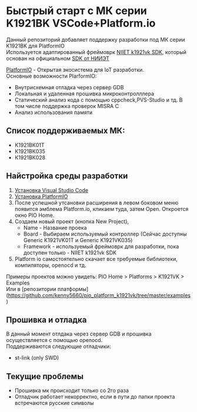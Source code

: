 # Быстрый старт с МК серии K1921BK VSCode+Platform.io
Данный репозиторий добавляет поддержку разработки под МК серии K1921BK для PlatformIO  
Используется адаптированный фреймоврк [NIIET k1921vk SDK](https://github.com/kenny5660/framework-k1921vk-sdk), который основан на официальном [SDK от НИИЭТ](https://bitbucket.org/niietcm4/k1921vkx_sdk/src)  

[PlatformIO](https://docs.platformio.org/en/latest//what-is-platformio.html) - Открытая экосистема для IoT разработки.  
Основные возможности PlarformIO:  
* Внутрисхемная отладка через сервер GDB
* Локальная и удаленная прошивка микроконтролллера
* Статический анализ кода с помощью cppcheck,PVS-Studio и тд. В том числе поддержка проверок MISRA C
* Анализ использования памяти


## Список поддерживаемых МК:
* К1921ВК01Т
* К1921ВК035
* К1921ВК028

## Найстройка среды разработки
1. [Установка Visual Studio Code](https://code.visualstudio.com/)
2. [Установка PlatformIO](https://docs.platformio.org/en/latest/integration/ide/vscode.html#ide-vscode)
3. После успешной утсановки расширения в левом боковом меню появится эмблема  Platform.io, кликаем туда, затем Open. Откроется окно PIO Home.
4. Создаем новый проект (кнопка New Project),
   *    Name - Название проека
   *    Board - Выбираем используемый контроллер (Сейчас доступны Generic K1921VK01T и Generic K1921VK035)
   *    Framework - используемый фреймоврк для разработки, пока доступен только - NIIET k1921vk SDK 
5. Platform io самостоятельно скачает все требуемые библиотеки, компиляторы, openocd и тд.

Примеры проектов можно увидеть: PIO Home > Platforms > K1921VK > Examples  
Или в [репозитории платформы] (https://github.com/kenny5660/pio_platform_k1921vk/tree/master/examples)

## Прошивка и отладка
В данный момент отлдака через сервер GDB и прошивка осуществляется с помощью openocd.  
Поддерживаются следующие отладчики:  
* st-link (only SWD)

## Текущие проблемы 
* Прошивка мк происходит только со 2го раза
* Отладчик работает некорректно, если в пути до папки проекта встречаются русские символы